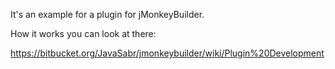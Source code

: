 
It's an example for a plugin for jMonkeyBuilder.

How it works you can look at there: 

https://bitbucket.org/JavaSabr/jmonkeybuilder/wiki/Plugin%20Development